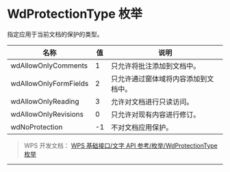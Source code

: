 # WdProtectionType 枚举

指定应用于当前文档的保护的类型。

| 名称                  | 值  | 说明                                 |
|-----------------------|-----|--------------------------------------|
| wdAllowOnlyComments   | 1   | 只允许将批注添加到文档中。           |
| wdAllowOnlyFormFields | 2   | 只允许通过窗体域将内容添加到文档中。 |
| wdAllowOnlyReading    | 3   | 允许对文档进行只读访问。             |
| wdAllowOnlyRevisions  | 0   | 只允许对现有内容进行修订。           |
| wdNoProtection        | -1  | 不对文档应用保护。                   |

> WPS 开发文档： [WPS 基础接口/文字 API 参考/枚举/WdProtectionType 枚举](https://qn.cache.wpscdn.cn/encs/doc/office_v19/topics/WPS%20%E5%9F%BA%E7%A1%80%E6%8E%A5%E5%8F%A3/%E6%96%87%E5%AD%97%20API%20%E5%8F%82%E8%80%83/%E6%9E%9A%E4%B8%BE/WdProtectionType%20%E6%9E%9A%E4%B8%BE.html)

------------------------------------------------------------------------
